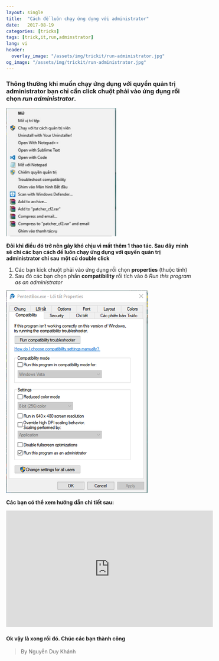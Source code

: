 ```yaml
---
layout: single
title:  "Cách để luôn chạy ứng dụng với administrator"
date:   2017-08-19
categories: [tricks]
tags: [trick,it,run,adminstrator]
lang: vi
header:
  overlay_image: "/assets/img/trickit/run-administrator.jpg"
og_image: "/assets/img/trickit/run-administrator.jpg"
---
```

### Thông thường khi muốn chạy ứng dụng với quyền quản trị **administrator** bạn chỉ cần click chuột phải vào ứng dụng rồi chọn **_run administrator_**.

![Hình 1](/assets/img/trickit/run-administrator2.PNG)

**Đôi khi điều đó trở nên gây khó chịu vì mất thêm 1 thao tác. Sau đây mình sẽ chỉ các bạn cách để luôn chạy ứng dụng với quyền quản trị administrator chỉ sau một cú double click**

1. Các bạn kick chuột phải vào ứng dụng rồi chọn **properties** (thuộc tính)
2. Sau đó các bạn chọn phần **compatibility** rồi tích vào ô _Run this program as an administrator_

![Hình 2](/assets/img/trickit/run-administrator3.PNG)

**Các bạn có thể xem hướng dẫn chi tiết sau:**

<iframe width="560" height="315"; max-width: 100%; margin: 0 auto; src="https://www.youtube.com/embed/kuNkRlf1iFg" frameborder="0" allowfullscreen></iframe>

#### Ok vậy là xong rồi đó. Chúc các bạn thành công
>By Nguyễn Duy Khánh


